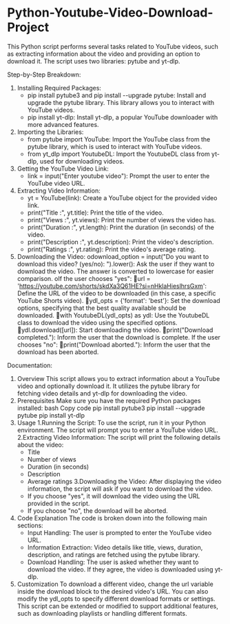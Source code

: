 # Python-Youtube-Video-Download-Project

This Python script performs several tasks related to YouTube videos, such as extracting information about the video and providing an option to download it. The script uses two libraries: pytube and yt-dlp.

Step-by-Step Breakdown: 
1. Installing Required Packages:
    * pip install pytube3 and pip install --upgrade pytube: Install and upgrade the pytube library. This library allows you to interact with YouTube videos.
    * pip install yt-dlp: Install yt-dlp, a popular YouTube downloader with more advanced features.
3. Importing the Libraries:
    * from pytube import YouTube: Import the YouTube class from the pytube library, which is used to interact with YouTube videos.
    * from yt_dlp import YoutubeDL: Import the YoutubeDL class from yt-dlp, used for downloading videos.
4. Getting the YouTube Video Link:
    * link = input("Enter youtube video"): Prompt the user to enter the YouTube video URL.
5. Extracting Video Information:
    * yt = YouTube(link): Create a YouTube object for the provided video link.
    * print("Title :", yt.title): Print the title of the video.
    * print("Views :", yt.views): Print the number of views the video has.
    * print("Duration :", yt.length): Print the duration (in seconds) of the video.
    * print("Description :", yt.description): Print the video's description.
    * print("Ratings :", yt.rating): Print the video's average rating.
6. Downloading the Video:
    odownload_option = input("Do you want to download this video? (yes/no): ").lower(): Ask the user if they want to download the video. The answer is converted to lowercase for easier comparison.
    oIf the user chooses "yes":
    url = 'https://youtube.com/shorts/skdXa3Q61HE?si=nHklaHieslhrsGxm': Define the URL of the video to be downloaded (in this case, a specific YouTube Shorts video).
    ydl_opts = {'format': 'best'}: Set the download options, specifying that the best quality available should be downloaded.
    with YoutubeDL(ydl_opts) as ydl: Use the YoutubeDL class to download the video using the specified options.
    ydl.download([url]): Start downloading the video.
    print("Download completed."): Inform the user that the download is complete.
    If the user chooses "no":
    print("Download aborted."): Inform the user that the download has been aborted.

Documentation:
1. Overview
This script allows you to extract information about a YouTube video and optionally download it. It utilizes the pytube library for fetching video details and yt-dlp for downloading the video.
2. Prerequisites
Make sure you have the required Python packages installed:
bash
Copy code
pip install pytube3
pip install --upgrade pytube
pip install yt-dlp
3. Usage
    1.Running the Script:
    To use the script, run it in your Python environment. The script will prompt you to enter a YouTube video URL.
    2.Extracting Video Information:
    The script will print the following details about the video:
     * Title
     * Number of views
     * Duration (in seconds)
     * Description
     * Average ratings
    3.Downloading the Video:
     After displaying the video information, the script will ask if you want to download the video.
     * If you choose "yes", it will download the video using the URL provided in the script.
     * If you choose "no", the download will be aborted.
4. Code Explanation
The code is broken down into the following main sections:
    * Input Handling: The user is prompted to enter the YouTube video URL.
    * Information Extraction: Video details like title, views, duration, description, and ratings are fetched using the pytube library.
    * Download Handling: The user is asked whether they want to download the video. If they agree, the video is downloaded using yt-dlp.
5. Customization
To download a different video, change the url variable inside the download block to the desired video's URL. You can also modify the ydl_opts to specify different download formats or settings.
This script can be extended or modified to support additional features, such as downloading playlists or handling different formats.
